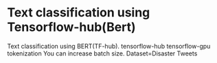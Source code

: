 # Text classification using Tensorflow-hub(Bert)
Text classification using BERT(TF-hub).
tensorflow-hub
tensorflow-gpu
tokenization
You can increase batch size.
Dataset=Disaster Tweets
